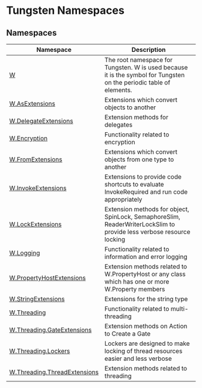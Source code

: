 Tungsten Namespaces
===================


Namespaces
----------

Namespace                          | Description                                                                                                          
---------------------------------- | -------------------------------------------------------------------------------------------------------------------- 
[W][1]                             | The root namespace for Tungsten. W is used because it is the symbol for Tungsten on the periodic table of elements.  
[W.AsExtensions][2]                | Extensions which convert objects to another                                                                          
[W.DelegateExtensions][3]          | Extension methods for delegates                                                                                      
[W.Encryption][4]                  | Functionality related to encryption                                                                                  
[W.FromExtensions][5]              | Extensions which convert objects from one type to another                                                            
[W.InvokeExtensions][6]            | Extensions to provide code shortcuts to evaluate InvokeRequired and run code appropriately                           
[W.LockExtensions][7]              | Extension methods for object, SpinLock, SemaphoreSlim, ReaderWriterLockSlim to provide less verbose resource locking 
[W.Logging][8]                     | Functionality related to information and error logging                                                               
[W.PropertyHostExtensions][9]      | Extension methods related to W.PropertyHost or any class which has one or more W.Property members                    
[W.StringExtensions][10]           | Extensions for the string type                                                                                       
[W.Threading][11]                  | Functionality related to multi-threading                                                                             
[W.Threading.GateExtensions][12]   | Extension methods on Action to Create a Gate                                                                         
[W.Threading.Lockers][13]          | Lockers are designed to make locking of thread resources easier and less verbose                                     
[W.Threading.ThreadExtensions][14] | Extension methods related to threading                                                                               

[1]: W/README.md
[2]: W.AsExtensions/README.md
[3]: W.DelegateExtensions/README.md
[4]: W.Encryption/README.md
[5]: W.FromExtensions/README.md
[6]: W.InvokeExtensions/README.md
[7]: W.LockExtensions/README.md
[8]: W.Logging/README.md
[9]: W.PropertyHostExtensions/README.md
[10]: W.StringExtensions/README.md
[11]: W.Threading/README.md
[12]: W.Threading.GateExtensions/README.md
[13]: W.Threading.Lockers/README.md
[14]: W.Threading.ThreadExtensions/README.md